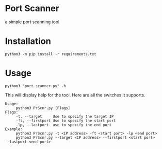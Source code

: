 # Port Scanner

a simple port scanning tool

# Installation

```
python3 -m pip install -r requirements.txt
```

# Usage

```
python3 "port scanner.py" -h
```

This will display help for the tool. Here are all the switches it supports.

```
Usage:
     python3 PrScnr.py [Flags]
Flags:
     -t, --target     Use to specify the target IP
     -ft, --firstport Use to specify the start port
     -lp, --lastport  use to specify the end port
Example:
     python3 PrScnr.py -t <IP address> -ft <start port> -lp <end port>
     python3 PrScnr.py --target <IP address> --firstport <start port> --lastport <end port>
```
